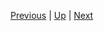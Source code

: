 [Previous](../currentpracticeproandcontra.markdown) | [Up](../intro.markdown) | [Next](./usedresources.markdown)